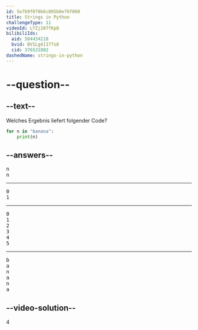 ```yaml
---
id: 5e7b9f070b6c005b0e76f060
title: Strings in Python
challengeType: 11
videoId: LYZj207fKpQ
bilibiliIds:
  aid: 504434218
  bvid: BV1Lg41177s8
  cid: 376531802
dashedName: strings-in-python
---
```


# --question--

## --text--

Welches Ergebnis liefert folgender Code?

```python
for n in "banana":
    print(n)
```

## --answers--

<pre>
n
n
</pre>

---

<pre>
0
1
</pre>

---

<pre>
0
1
2
3
4
5
</pre>

---

<pre>
b
a
n
a
n
a
</pre>

## --video-solution--

4

